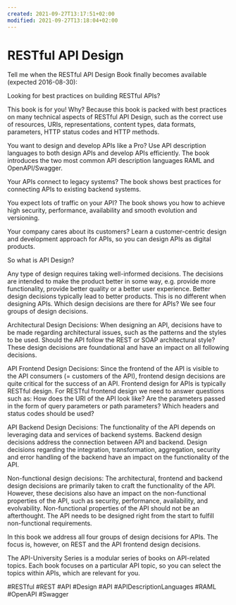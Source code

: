 ```yaml
---
created: 2021-09-27T13:17:51+02:00
modified: 2021-09-27T13:18:04+02:00
---
```


# RESTful API Design

Tell me when the RESTful API Design Book finally becomes available (expected 2016-08-30):

Looking for best practices on building RESTful APIs?

This book is for you! Why? Because this book is packed with best practices on many technical aspects of RESTful API Design, such as the correct use of resources, URIs, representations, content types, data formats, parameters, HTTP status codes and HTTP methods.

You want to design and develop APIs like a Pro? Use API description languages to both design APIs and develop APIs efficiently. The book introduces the two most common API description languages RAML and OpenAPI/Swagger.

Your APIs connect to legacy systems? The book shows best practices for connecting APIs to existing backend systems.

You expect lots of traffic on your API? The book shows you how to achieve high security, performance, availability and smooth evolution and versioning.

Your company cares about its customers? Learn a customer-centric design and development approach for APIs, so you can design APIs as digital products.

So what is API Design?

Any type of design requires taking well-informed decisions. The decisions are intended to make the product better in some way, e.g. provide more functionality, provide better quality or a better user experience. Better design decisions typically lead to better products. This is no different when designing APIs. Which design decisions are there for APIs? We see four groups of design decisions.

Architectural Design Decisions: When designing an API, decisions have to be made regarding architectural issues, such as the patterns and the styles to be used. Should the API follow the REST or SOAP architectural style? These design decisions are foundational and have an impact on all following decisions.

API Frontend Design Decisions: Since the frontend of the API is visible to the API consumers (= customers of the API), frontend design decisions are quite critical for the success of an API. Frontend design for APIs is typically RESTful design. For RESTful frontend design we need to answer questions such as: How does the URI of the API look like? Are the parameters passed in the form of query parameters or path parameters? Which headers and status codes should be used?

API Backend Design Decisions: The functionality of the API depends on leveraging data and services of backend systems. Backend design decisions address the connection between API and backend. Design decisions regarding the integration, transformation, aggregation, security and error handling of the backend have an impact on the functionality of the API.

Non-functional design decisions: The architectural, frontend and backend design decisions are primarily taken to craft the functionality of the API. However, these decisions also have an impact on the non-functional properties of the API, such as security, performance, availability, and evolvability. Non-functional properties of the API should not be an afterthought. The API needs to be designed right from the start to fulfill non-functional requirements.

In this book we address all four groups of design decisions for APIs. The focus is, however, on REST and the API frontend design decisions.

The API-University Series is a modular series of books on API-related topics. Each book focuses on a particular API topic, so you can select the topics within APIs, which are relevant for you.

#RESTful #REST #API #Design #API #APIDescriptionLanguages #RAML #OpenAPI #Swagger
